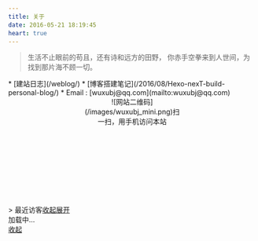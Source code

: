 ```yaml
---
title: 关于
date: 2016-05-21 18:19:45
heart: true
---
```

<blockquote class="blockquote-center">生活不止眼前的苟且，还有诗和远方的田野，
你赤手空拳来到人世间，为找到那片海不顾一切。</br><div class="demo" id="music"><div id="player3" class="aplayer"></div></div></blockquote>
* [建站日志](/weblog/)
* [博客搭建笔记](/2016/08/Hexo-nexT-build-personal-blog/)
* Email : [wuxubj@qq.com](mailto:wuxubj@qq.com)

<center><div style="width:200px;height:200px;padding-bottom:20px;">![网站二维码](/images/wuxubj_mini.png)扫一扫，用手机访问本站</div></center>
>&nbsp;<span class="dsrv_flag">最近访客</span><span id="dsrv_putaway" class="dsrv_flag hidden"><a href="javascript:void(0);" onclick="hideElement('ds-recent-visitors');showElement('dsrv_spread');hideElement('dsrv_putaway');hideElement('dsrv_putaway2');">收起</a></span><span id="dsrv_spread" class="dsrv_flag"><a href="javascript:void(0);" onclick="showElement('ds-recent-visitors');showElement('dsrv_putaway');showElement('dsrv_putaway2');hideElement('dsrv_spread')">展开</a></span>
<div class="ds-recent-visitors hidden" data-num-items="1000" data-avatar-size="24" id="ds-recent-visitors">加载中...</div><span id="dsrv_putaway2" class="dsrv_flag hidden"><a href="javascript:void(0);" onclick="hideElement('ds-recent-visitors');showElement('dsrv_spread');hideElement('dsrv_putaway');hideElement('dsrv_putaway2');">收起</a></span>

<link rel="stylesheet" href="/css/mycss/underline.css">
<link rel="stylesheet" href="http://jslibs.wuxubj.cn/APlayer/APlayer.min.css">
<link rel="stylesheet" href="/css/mycss/guestbook.css">
<script src="http://jslibs.wuxubj.cn/APlayer/APlayer.min.js"></script>
<script src="/js/myscript/guestbook.js"></script>